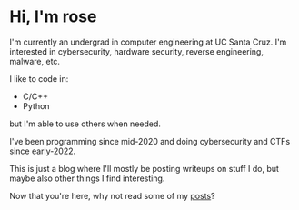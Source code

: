 # Hi, I'm rose
I'm currently an undergrad in computer engineering at UC Santa Cruz. I'm interested in cybersecurity, hardware security, reverse engineering, malware, etc.

I like to code in:
- C/C++
- Python

but I'm able to use others when needed.

I've been programming since mid-2020 and doing cybersecurity and CTFs since early-2022.

This is just a blog where I'll mostly be posting writeups on stuff I do, but maybe also other things I find interesting.

Now that you're here, why not read some of my [posts](/posts)?